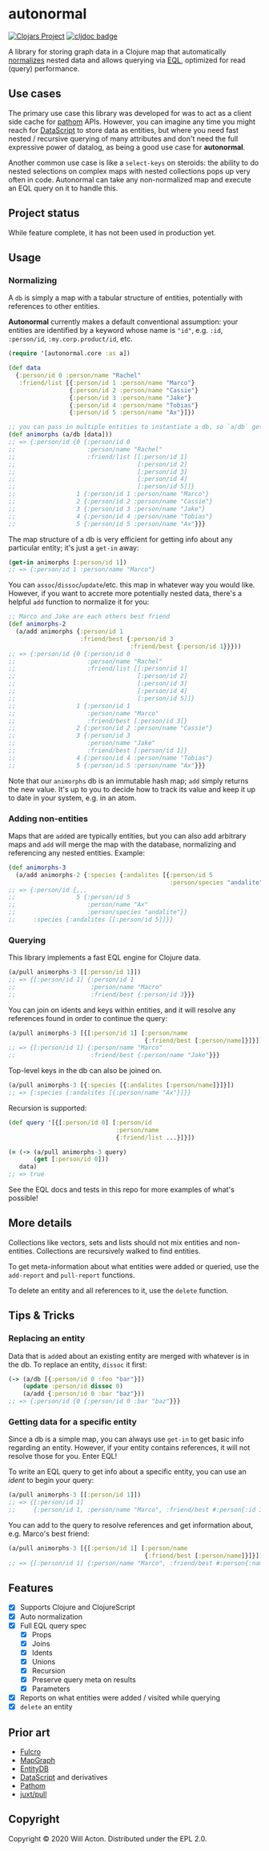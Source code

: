 # autonormal

[![Clojars Project](https://img.shields.io/clojars/v/lilactown/autonormal.svg)](https://clojars.org/lilactown/autonormal) [![cljdoc badge](https://cljdoc.org/badge/lilactown/autonormal)](https://cljdoc.org/d/lilactown/autonormal/CURRENT)


A library for storing graph data in a Clojure map that automatically
[normalizes](https://en.wikipedia.org/wiki/Database_normalization) nested data
and allows querying via [EQL](https://edn-query-language.org/eql/1.0.0/what-is-eql.html),
optimized for read (query) performance.

## Use cases

The primary use case this library was developed for was to act as a client side
cache for [pathom](https://github.com/wilkerlucio/pathom) APIs. However, you can imagine any time you might reach for
[DataScript](https://github.com/tonsky/datascript/) to store data as entities, but where you need fast nested /
recursive querying of many attributes and don't need the full expressive power
of datalog, as being a good use case for **autonormal**.

Another common use case is like a `select-keys` on steroids: the ability to do nested selections
on complex maps with nested collections pops up very often in code. Autonormal can take any non-normalized
map and execute an EQL query on it to handle this.

## Project status

While feature complete, it has not been used in production yet.

## Usage

### Normalizing

A `db` is simply a map with a tabular structure of entities, potentially with
references to other entities.

**Autonormal** currently makes a default conventional assumption: your entities
are identified by a keyword whose name is `"id"`, e.g. `:id`, `:person/id`,
`:my.corp.product/id`, etc.

```clojure
(require '[autonormal.core :as a])

(def data
  {:person/id 0 :person/name "Rachel"
   :friend/list [{:person/id 1 :person/name "Marco"}
                 {:person/id 2 :person/name "Cassie"}
                 {:person/id 3 :person/name "Jake"}
                 {:person/id 4 :person/name "Tobias"}
                 {:person/id 5 :person/name "Ax"}]})

;; you can pass in multiple entities to instantiate a db, so `a/db` gets a vector
(def animorphs (a/db [data]))
;; => {:person/id {0 {:person/id 0 
;;                    :person/name "Rachel"
;;                    :friend/list [[:person/id 1]
;;                                  [:person/id 2]
;;                                  [:person/id 3]
;;                                  [:person/id 4]
;;                                  [:person/id 5]]}
;;                 1 {:person/id 1 :person/name "Marco"}
;;                 2 {:person/id 2 :person/name "Cassie"}
;;                 3 {:person/id 3 :person/name "Jake"}
;;                 4 {:person/id 4 :person/name "Tobias"}
;;                 5 {:person/id 5 :person/name "Ax"}}}
```

The map structure of a db is very efficient for getting info about any
particular entity; it's just a `get-in` away:

```clojure
(get-in animorphs [:person/id 1])
;; => {:person/id 1 :person/name "Marco"}
```

You can `assoc`/`dissoc`/`update`/etc. this map in whatever way you would like.
However, if you want to accrete more potentially nested data, there's a helpful
`add` function to normalize it for you:

```clojure
;; Marco and Jake are each others best friend
(def animorphs-2
  (a/add animorphs {:person/id 1
                    :friend/best {:person/id 3
                                  :friend/best {:person/id 1}}}))
;; => {:person/id {0 {:person/id 0 
;;                    :person/name "Rachel"
;;                    :friend/list [[:person/id 1]
;;                                  [:person/id 2]
;;                                  [:person/id 3]
;;                                  [:person/id 4]
;;                                  [:person/id 5]]}
;;                 1 {:person/id 1
;;                    :person/name "Marco" 
;;                    :friend/best [:person/id 3]}
;;                 2 {:person/id 2 :person/name "Cassie"}
;;                 3 {:person/id 3
;;                    :person/name "Jake"
;;                    :friend/best [:person/id 1]}
;;                 4 {:person/id 4 :person/name "Tobias"}
;;                 5 {:person/id 5 :person/name "Ax"}}}
```

Note that our `animorphs` db is an immutable hash map; `add` simply returns the
new value. It's up to you to decide how to track its value and keep it up to
date in your system, e.g. in an atom.

### Adding non-entities

Maps that are `add`ed are typically entities, but you can also add arbitrary
maps and `add` will merge the map with the database, normalizing and referencing
any nested entities. Example:

```clojure
(def animorphs-3
  (a/add animorphs-2 {:species {:andalites [{:person/id 5
                                             :person/species "andalite"}]}}))
;; => {:person/id {,,,
;;                 5 {:person/id 5
;;                    :person/name "Ax"
;;                    :person/species "andalite"}}
;;     :species {:andalites [[:person/id 5]]}}
```

### Querying

This library implements a fast EQL engine for Clojure data.

```clojure
(a/pull animorphs-3 [[:person/id 1]])
;; => {[:person/id 1] {:person/id 1
;;                     :person/name "Macro"
;;                     :friend/best {:person/id 3}}}
```

You can join on idents and keys within entities, and it will resolve any
references found in order to continue the query:

```clojure
(a/pull animorphs-3 [{[:person/id 1] [:person/name
                                      {:friend/best [:person/name]}]}])
;; => {[:person/id 1] {:person/name "Marco"
;;                     :friend/best {:person/name "Jake"}}}
```

Top-level keys in the db can also be joined on.

```clojure
(a/pull animorphs-3 [{:species [{:andalites [:person/name]}]}])
;; => {:species {:andalites [{:person/name "Ax"}]}}
```

Recursion is supported:

```clojure
(def query '[{[:person/id 0] [:person/id
                              :person/name
                              {:friend/list ...}]}])

(= (-> (a/pull animorphs-3 query)
       (get [:person/id 0]))
   data)
;; => true
```

See the EQL docs and tests in this repo for more examples of what's possible!


## More details

Collections like vectors, sets and lists should not mix entities and
non-entities. Collections are recursively walked to find entities.

To get meta-information about what entities were added or queried, use the
`add-report` and `pull-report` functions.

To delete an entity and all references to it, use the `delete` function.

## Tips & Tricks

### Replacing an entity

Data that is `add`ed about an existing entity are merged with whatever is in the
db. To replace an entity, `dissoc` it first:

```clojure
(-> (a/db [{:person/id 0 :foo "bar"}])
    (update :person/id dissoc 0)
    (a/add {:person/id 0 :bar "baz"}))
;; => {:person/id {0 {:person/id 0 :bar "baz"}}}
```

### Getting data for a specific entity

Since a db is a simple map, you can always use `get-in` to get basic info
regarding an entity. However, if your entity contains references, it will not
resolve those for you. Enter EQL!

To write an EQL query to get info about a specific entity, you can use an _ident_
to begin your query:

```clojure
(a/pull animorphs-3 [[:person/id 1]])
;; => {[:person/id 1] 
;;     {:person/id 1, :person/name "Marco", :friend/best #:person{:id 3}}}
```

You can add to the query to resolve references and get information about, e.g.
Marco's best friend:

```clojure
(a/pull animorphs-3 [{[:person/id 1] [:person/name
                                      {:friend/best [:person/name]}]}])
;; => {[:person/id 1] {:person/name "Marco", :friend/best #:person{:name "Jake"}}}
```

## Features

- [x] Supports Clojure and ClojureScript
- [x] Auto normalization
- [x] Full EQL query spec
  - [x] Props
  - [x] Joins
  - [x] Idents
  - [x] Unions
  - [x] Recursion
  - [x] Preserve query meta on results
  - [x] Parameters
- [x] Reports on what entities were added / visited while querying
- [x] `delete` an entity

## Prior art

- [Fulcro](https://fulcro.fulcrologic.com/)
- [MapGraph](https://github.com/stuartsierra/mapgraph/blob/master/test/com/stuartsierra/mapgraph/compare.clj)
- [EntityDB](https://keechma.com/guides/entitydb/)
- [DataScript](https://github.com/tonsky/datascript/) and derivatives
- [Pathom](https://github.com/wilkerlucio/pathom)
- [juxt/pull](https://github.com/juxt/pull)

## Copyright

Copyright © 2020 Will Acton. Distributed under the EPL 2.0.
